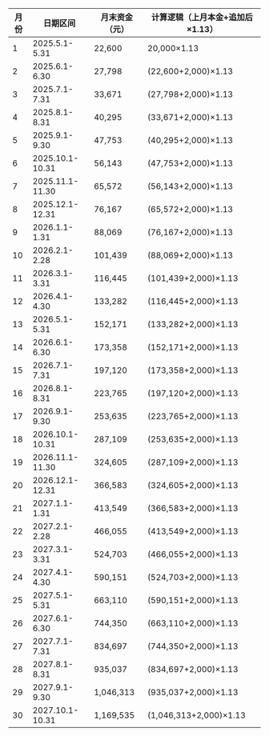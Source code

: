 | 月份 | 日期区间        | 月末资金（元） | 计算逻辑（上月本金+追加后×1.13） |
| ---- | --------------- | -------------- | -------------------------------- |
| 1    | 2025.5.1-5.31   | 22,600         | 20,000×1.13                      |
| 2    | 2025.6.1-6.30   | 27,798         | (22,600+2,000)×1.13              |
| 3    | 2025.7.1-7.31   | 33,671         | (27,798+2,000)×1.13              |
| 4    | 2025.8.1-8.31   | 40,295         | (33,671+2,000)×1.13              |
| 5    | 2025.9.1-9.30   | 47,753         | (40,295+2,000)×1.13              |
| 6    | 2025.10.1-10.31 | 56,143         | (47,753+2,000)×1.13              |
| 7    | 2025.11.1-11.30 | 65,572         | (56,143+2,000)×1.13              |
| 8    | 2025.12.1-12.31 | 76,167         | (65,572+2,000)×1.13              |
| 9    | 2026.1.1-1.31   | 88,069         | (76,167+2,000)×1.13              |
| 10   | 2026.2.1-2.28   | 101,439        | (88,069+2,000)×1.13              |
| 11   | 2026.3.1-3.31   | 116,445        | (101,439+2,000)×1.13             |
| 12   | 2026.4.1-4.30   | 133,282        | (116,445+2,000)×1.13             |
| 13   | 2026.5.1-5.31   | 152,171        | (133,282+2,000)×1.13             |
| 14   | 2026.6.1-6.30   | 173,358        | (152,171+2,000)×1.13             |
| 15   | 2026.7.1-7.31   | 197,120        | (173,358+2,000)×1.13             |
| 16   | 2026.8.1-8.31   | 223,765        | (197,120+2,000)×1.13             |
| 17   | 2026.9.1-9.30   | 253,635        | (223,765+2,000)×1.13             |
| 18   | 2026.10.1-10.31 | 287,109        | (253,635+2,000)×1.13             |
| 19   | 2026.11.1-11.30 | 324,605        | (287,109+2,000)×1.13             |
| 20   | 2026.12.1-12.31 | 366,583        | (324,605+2,000)×1.13             |
| 21   | 2027.1.1-1.31   | 413,549        | (366,583+2,000)×1.13             |
| 22   | 2027.2.1-2.28   | 466,055        | (413,549+2,000)×1.13             |
| 23   | 2027.3.1-3.31   | 524,703        | (466,055+2,000)×1.13             |
| 24   | 2027.4.1-4.30   | 590,151        | (524,703+2,000)×1.13             |
| 25   | 2027.5.1-5.31   | 663,110        | (590,151+2,000)×1.13             |
| 26   | 2027.6.1-6.30   | 744,350        | (663,110+2,000)×1.13             |
| 27   | 2027.7.1-7.31   | 834,697        | (744,350+2,000)×1.13             |
| 28   | 2027.8.1-8.31   | 935,037        | (834,697+2,000)×1.13             |
| 29   | 2027.9.1-9.30   | 1,046,313      | (935,037+2,000)×1.13             |
| 30   | 2027.10.1-10.31 | 1,169,535      | (1,046,313+2,000)×1.13           |